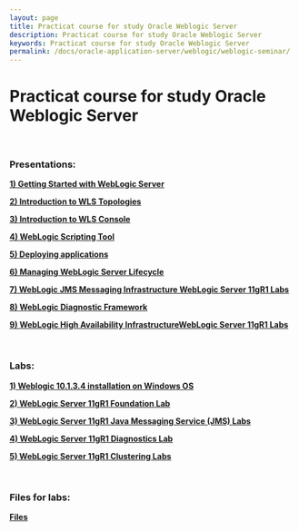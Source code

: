 ```yaml
---
layout: page
title: Practicat course for study Oracle Weblogic Server
description: Practicat course for study Oracle Weblogic Server
keywords: Practicat course for study Oracle Weblogic Server
permalink: /docs/oracle-application-server/weblogic/weblogic-seminar/
---
```


# Practicat course for study Oracle Weblogic Server

<br/>

### Presentations:

<strong>
<a href="https://img.oracledba.net/files/docs/02-oracle-application-server/weblogic/03-seminar/Presentations/01_WLS11G_getting_started.pdf">1) Getting Started with WebLogic Server</a></strong><br/>

<strong><a href="https://img.oracledba.net/files/docs/02-oracle-application-server/weblogic/03-seminar/Presentations/02-wls_topologies_intro.pdf">2) Introduction to WLS Topologies</a></strong><br/>

<strong><a href="https://img.oracledba.net/files/docs/02-oracle-application-server/weblogic/03-seminar/Presentations/03-wls_console_intro.pdf">3) Introduction to WLS Console</a></strong><br/>

<strong><a href="https://img.oracledba.net/files/docs/02-oracle-application-server/weblogic/03-seminar/Presentations/04-wlst_intro.pdf">4) WebLogic Scripting Tool</a></strong><br/>

<strong><a href="https://img.oracledba.net/files/docs/02-oracle-application-server/weblogic/03-seminar/Presentations/05-deploying_apps.pdf">5) Deploying applications</a></strong><br/>

<strong><a href="https://img.oracledba.net/files/docs/02-oracle-application-server/weblogic/03-seminar/Presentations/06-wls_managing_lifecycle.pdf">6) Managing WebLogic Server Lifecycle</a></strong><br/>

<strong><a href="https://img.oracledba.net/files/docs/02-oracle-application-server/weblogic/03-seminar/Presentations/07-WLS11gR1 Labs - Messaging.pdf">7) WebLogic JMS Messaging Infrastructure WebLogic Server 11gR1 Labs</a></strong><br/>

<strong><a href="https://img.oracledba.net/files/docs/02-oracle-application-server/weblogic/03-seminar/Presentations/08-WLDF Logging Diagnostics.pdf">8) WebLogic Diagnostic Framework</a></strong><br/>

<strong><a href="https://img.oracledba.net/files/docs/02-oracle-application-server/weblogic/03-seminar/Presentations/09-WLS11gR1 Labs - High Availability.pdf">9) WebLogic High Availability InfrastructureWebLogic Server 11gR1 Labs</a></strong><br/>

<br/>
<h3>Labs:</h3>

<strong><a href="https://img.oracledba.net/files/docs/02-oracle-application-server/weblogic/03-seminar/Lab_Guides/WLS11gR1_Installation_win.pdf">1) Weblogic 10.1.3.4 installation on Windows OS</a></strong><br/>

<strong><a href="https://img.oracledba.net/files/docs/02-oracle-application-server/weblogic/03-seminar/Lab_Guides/WLS_11gR1 Foundation Lab.pdf">2) WebLogic Server 11gR1 Foundation Lab</a></strong><br/>

<strong><a href="https://img.oracledba.net/files/docs/02-oracle-application-server/weblogic/03-seminar/Lab_Guides/WLS_11gR1 JMS Lab.pdf">3) WebLogic Server 11gR1 Java Messaging Service (JMS) Labs</a></strong><br/>

<strong><a href="https://img.oracledba.net/files/docs/02-oracle-application-server/weblogic/03-seminar/Lab_Guides/WLS_11gR1 Diagnostics Lab.pdf">4) WebLogic Server 11gR1 Diagnostics Lab</a></strong><br/>

<strong><a href="https://img.oracledba.net/files/docs/02-oracle-application-server/weblogic/03-seminar/Lab_Guides/WLS_11gR1 Cluster Lab.pdf">5) WebLogic Server 11gR1 Clustering Labs</a></strong><br/>

<br/>
<h3>Files for labs:</h3>

<strong><a href="https://img.oracledba.net/files/docs/02-oracle-application-server/weblogic/03-seminar/Labs/Labs.tar.gz">Files</a></strong><br/>
